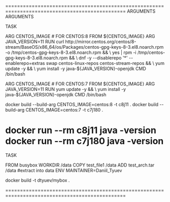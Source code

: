 ===============================================================================================
ARGUMENTS                                                                            ARGUMENTS

TASK

ARG CENTOS_IMAGE      # FOR CENTOS:8
FROM ${CENTOS_IMAGE}
ARG JAVA_VERSION=11
RUN curl http://mirror.centos.org/centos/8-stream/BaseOS/x86_64/os/Packages/centos-gpg-keys-8-3.el8.noarch.rpm -o /tmp/centos-gpg-keys-8-3.el8.noarch.rpm && \
    yes | rpm -i /tmp/centos-gpg-keys-8-3.el8.noarch.rpm && \
    dnf -y --disablerepo '*' --enablerepo=extras swap centos-linux-repos centos-stream-repos && \
    yum update -y && \
    yum install -y java-${JAVA_VERSION}-openjdk
CMD /bin/bash

ARG CENTOS_IMAGE       # FOR CENTOS:7
FROM ${CENTOS_IMAGE}
ARG JAVA_VERSION=11
RUN yum update -y && \
    yum install -y java-${JAVA_VERSION}-openjdk
CMD /bin/bash

docker build --build-arg CENTOS_IMAGE=centos:8 -t c8j11 .
docker build --build-arg CENTOS_IMAGE=centos:7 -t c7j180 .

docker run --rm c8j11 java -version 
docker run --rm c7j180 java -version
===============================================================================================
TASK

FROM busybox
WORKDIR /data
COPY test_file1 /data
ADD test_arch.tar /data       #extract into data
ENV MAINTAINER=Daniil_Tyuev

docker build -t dtyuev/mybox .

===============================================================================================
